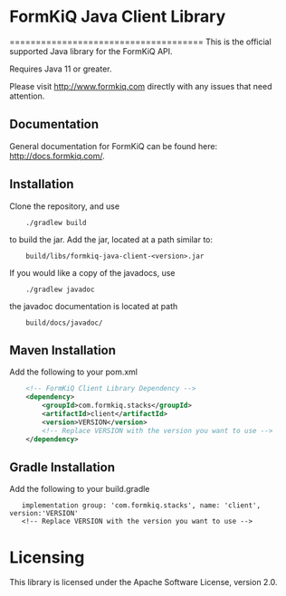 # FormKiQ Java Client Library
=====================================
This is the official supported Java library for the FormKiQ API. 

Requires Java 11 or greater.

Please visit http://www.formkiq.com  directly with any issues that need attention.

Documentation
------------------
General documentation for FormKiQ can be found here: http://docs.formkiq.com/.

Installation
------------------
Clone the repository, and use

```
    ./gradlew build
```

to build the jar. Add the jar, located at a path similar to:

```
    build/libs/formkiq-java-client-<version>.jar
```

If you would like a copy of the javadocs, use

```
    ./gradlew javadoc
```

the javadoc documentation is located at path

```
    build/docs/javadoc/
```


Maven Installation
------------------

Add the following to your pom.xml

```xml
    <!-- FormKiQ Client Library Dependency -->
    <dependency>
        <groupId>com.formkiq.stacks</groupId>
        <artifactId>client</artifactId>
        <version>VERSION</version>
        <!-- Replace VERSION with the version you want to use -->
    </dependency>
```

Gradle Installation
-------------------

Add the following to your build.gradle

```
   implementation group: 'com.formkiq.stacks', name: 'client', version:'VERSION'
   <!-- Replace VERSION with the version you want to use -->
```

Licensing
=========

This library is licensed under the Apache Software License, version 2.0.
